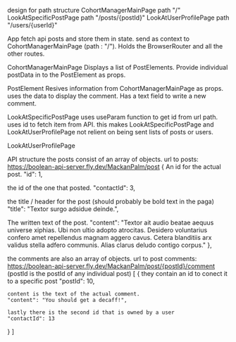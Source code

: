 design for path structure
CohortManagerMainPage path "/"
LookAtSpecificPostPage path "/posts/{postId}"
LookAtUserProfilePage path "/users/{userId}"

App
fetch api posts and store them in state. send as context to CohortManagerMainPage (path : "/").
Holds the BrowserRouter and all the other routes.

CohortManagerMainPage
Displays a list of PostElements. Provide individual postData in to the PostElement as props.

PostElement
Resives information from CohortManagerMainPage as props. uses the data to display the comment.
Has a text field to write a new comment.

LookAtSpecificPostPage
uses useParam function to get id from url path.
uses id to fetch item from API.
this makes LookAtSpecificPostPage and LookAtUserProfilePage not relient on being sent lists of posts or users.

LookAtUserProfilePage

API structure
the posts consist of an array of objects.
url to posts: https://boolean-api-server.fly.dev/MackanPalm/post
{
An id for the actual post.
"id": 1,

the id of the one that posted.
"contactId": 3,

the title / header for the post (should probably be bold text in the paga)
"title": "Textor surgo adsidue deinde.",

The written text of the post.
"content": "Textor ait audio beatae aequus universe xiphias. Ubi non ultio adopto atrocitas. Desidero voluntarius confero amet repellendus magnam aggero cavus. Cetera blanditiis arx validus stella adfero communis. Alias clarus deludo contigo corpus."
},

the comments are also an array of objects.
url to post comments: https://boolean-api-server.fly.dev/MackanPalm/post/{postId}/comment (postId is the postId of any individual post)
[
{
they contain an id to conect it to a specific post
"postId": 10,

    content is the text of the actual comment.
    "content": "You should get a decaff!",

    lastly there is the second id that is owned by a user
    "contactId": 13

}
]

